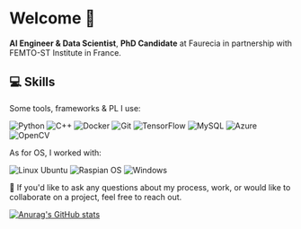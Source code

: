 # Welcome 👋

**AI Engineer & Data Scientist**, **PhD Candidate** at Faurecia in partnership with FEMTO-ST Institute in France.


## 💻 Skills
Some tools, frameworks & PL I use:

<img src="https://img.shields.io/badge/-Python-F3F7FA?logo=Python&style=for-the-badge&logoWidth=50" alt="Python"> <img src="https://img.shields.io/badge/-C\C++\Csharp-F3F7FA?logo=c&style=for-the-badge&logoWidth=50" alt="C++"> <img src="https://img.shields.io/badge/-Docker-F3F7FA?logo=Docker&style=for-the-badge&logoWidth=40" alt="Docker"> <img src="https://img.shields.io/badge/-Git-F3F7FA?logo=Git&style=for-the-badge&logoWidth=40" alt="Git"> <img src="https://img.shields.io/badge/-TensorFlow-F3F7FA?logo=tensorflow&style=for-the-badge&logoWidth=40" alt="TensorFlow"> <img src="https://img.shields.io/badge/-MySQL-F3F7FA?logo=mySQL&style=for-the-badge&logoWidth=40" alt="MySQL"> <img src="https://img.shields.io/badge/-Azure DevOps-F3F7FA?logo=AzureDevOps&logoColor=800080&style=for-the-badge&logoWidth=40" alt="Azure"> <img src="https://img.shields.io/badge/-OpenCV-F3F7FA?logo=OpenCV&logoColor=800080&style=for-the-badge&logoWidth=40" alt="OpenCV"> 

As for OS, I worked with:

<img src="https://img.shields.io/badge/-Linux Ubuntu-F3F7FA?logo=ubuntu&style=for-the-badge&logoWidth=40" alt="Linux Ubuntu"> <img src="https://img.shields.io/badge/-Raspian OS-F3F7FA?logo=RaspberryPi&logoColor=C03E41&style=for-the-badge&logoWidth=40" alt="Raspian OS">  <img src="https://img.shields.io/badge/-Windows-F3F7FA?logo=Windows&logoColor=000080&style=for-the-badge&logoWidth=40" alt="Windows"> 

📩  If you'd like to ask any questions about my process, work, or would like to collaborate on a project, feel free to reach out.


[![Anurag's GitHub stats](https://github-readme-stats.vercel.app/api?username=anasselhoud&hide=issues&show_icons=true&theme=tokyonight)](https://github.com/anuraghazra/github-readme-stats)


<!--
**anasselhoud/anasselhoud** is a ✨ _special_ ✨ repository because its `README.md` (this file) appears on your GitHub profile.

Here are some ideas to get you started:

- 🔭 I’m currently working on ...
- 🌱 I’m currently learning ...
- 👯 I’m looking to collaborate on ...
- 🤔 I’m looking for help with ...
- 💬 Ask me about ...
- 📫 How to reach me: ...
- 😄 Pronouns: ...
- ⚡ Fun fact: ...
-->
